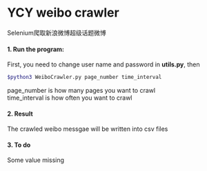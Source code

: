 YCY weibo crawler 
===

Selenium爬取新浪微博超级话题微博

#### 1. Run the program:
First, you need to change user name and password in <b>utils.py</b>, then
```bash
$python3 WeiboCrawler.py page_number time_interval
```
page_number is how many pages you want to crawl\
time_interval is how often you want to crawl

#### 2. Result
The crawled weibo messgae will be written into csv files
 
#### 3. To do
Some value missing